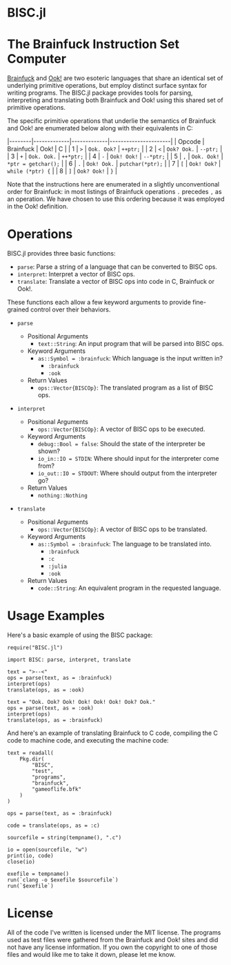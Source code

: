 BISC.jl
=======

# The Brainfuck Instruction Set Computer

[Brainfuck](http://www.muppetlabs.com/~breadbox/bf/) and
[Ook!](http://www.dangermouse.net/esoteric/ook.html) are two esoteric languages
that share an identical set of underlying primitive operations, but employ
distinct surface syntax for writing programs. The BISC.jl package provides
tools for parsing, interpreting and translating both Brainfuck and Ook! using
this shared set of primitive operations.

The specific primitive operations that underlie the semantics of Brainfuck
and Ook! are enumerated below along with their equivalents in C:

|--------|-------------|-------------|----------------------|
| Opcode | Brainfuck   | Ook!        | C                    |
| 1      | `>`         | `Ook. Ook?` | `++ptr;`             |
| 2      | `<`         | `Ook? Ook.` | `--ptr;`             |
| 3      | `+`         | `Ook. Ook.` | `++*ptr;`            |
| 4      | `-`         | `Ook! Ook!` | `--*ptr;`            |
| 5      | `,`         | `Ook. Ook!` | `*ptr = getchar();`  |
| 6      | `.`         | `Ook! Ook.` | `putchar(*ptr);`     |
| 7      | `[`         | `Ook! Ook?` | `while (*ptr) {`     |
| 8      | `]`         | `Ook? Ook!` | `}`                  |

Note that the instructions here are enumerated in a slightly unconventional
order for Brainfuck: in most listings of Brainfuck operations `.` precedes `,`
as an operation. We have chosen to use this ordering because it was employed
in the Ook! definition.

# Operations

BISC.jl provides three basic functions:

* `parse`: Parse a string of a language that can be converted to BISC ops.
* `interpret`: Interpret a vector of BISC ops.
* `translate`: Translate a vector of BISC ops into code in C, Brainfuck or Ook!.

These functions each allow a few keyword arguments to provide fine-grained
control over their behaviors.

* `parse`
    * Positional Arguments
        * `text::String`: An input program that will be parsed into BISC ops.
    * Keyword Arguments
        * `as::Symbol = :brainfuck`: Which language is the input written in?
            * `:brainfuck`
            * `:ook`
    * Return Values
        * `ops::Vector{BISCOp}`: The translated program as a list of BISC ops.

* `interpret`
    * Positional Arguments
        * `ops::Vector{BISCOp}`: A vector of BISC ops to be executed.
    * Keyword Arguments
        * `debug::Bool = false`: Should the state of the interpreter be shown?
        * `io_in::IO = STDIN`: Where should input for the interpreter come from?
        * `io_out::IO = STDOUT`: Where should output from the interpreter go?
    * Return Values
        * `nothing::Nothing`

* `translate`
    * Positional Arguments
        * `ops::Vector{BISCOp}`: A vector of BISC ops to be translated.
    * Keyword Arguments
        * `as::Symbol = :brainfuck`: The language to be translated into.
            * `:brainfuck`
            * `:c`
            * `:julia`
            * `:ook`
    * Return Values
        * `code::String`: An equivalent program in the requested language.

# Usage Examples

Here's a basic example of using the BISC package:

```
require("BISC.jl")

import BISC: parse, interpret, translate

text = ">--<"
ops = parse(text, as = :brainfuck)
interpret(ops)
translate(ops, as = :ook)

text = "Ook. Ook? Ook! Ook! Ook! Ook! Ook? Ook."
ops = parse(text, as = :ook)
interpret(ops)
translate(ops, as = :brainfuck)
```

And here's an example of translating Brainfuck to C code, compiling the C
code to machine code, and executing the machine code:

```
text = readall(
    Pkg.dir(
        "BISC",
        "test",
        "programs",
        "brainfuck",
        "gameoflife.bfk"
    )
)

ops = parse(text, as = :brainfuck)

code = translate(ops, as = :c)

sourcefile = string(tempname(), ".c")

io = open(sourcefile, "w")
print(io, code)
close(io)

exefile = tempname()
run(`clang -o $exefile $sourcefile`)
run(`$exefile`)
```

# License

All of the code I've written is licensed under the MIT license. The programs
used as test files were gathered from the Brainfuck and Ook! sites and did
not have any license information. If you own the copyright to one of those
files and would like me to take it down, please let me know.